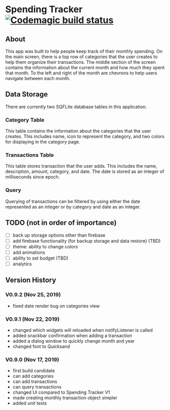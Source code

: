 # Spending Tracker [![Codemagic build status](https://api.codemagic.io/apps/5dcdb8f05b37710008f462ef/5dcdb8f05b37710008f462ee/status_badge.svg)](https://codemagic.io/apps/5dcdb8f05b37710008f462ef/5dcdb8f05b37710008f462ee/latest_build)

## About

This app was built to help people keep track of their monthly spending. On the main screen, there is a top row of categories that the user creates to help them organize their transactions. The middle section of the screen contains the information about the current month and how much they spent that month. To the left and right of the month are chevrons to help users navigate between each month.

## Data Storage

There are currently two SQFLite database tables in this application.

### Category Table

This table contains the information about the categories that the user creates. This includes name, icon to represent the category, and two colors for displaying in the category page.

### Transactions Table

This table stores transaction that the user adds. This includes the name, description, amount, category, and date. The date is stored as an integer of milliseconds since epoch.

### Query

Querying of transactions can be filtered by using either the date represented as an integer or by category and date as an integer.

## TODO (not in order of importance)

- [ ] back up storage options other than firebase
- [ ] add firebase functionality (for backup storage and data restore) (TBD)
- [ ] theme: ability to change colors
- [ ] add animations
- [ ] ability to set budget (TBD)
- [ ] analytics

## Version History

### V0.9.2 (Nov 25, 2019)

- fixed date render bug on categories view

### V0.9.1 (Nov 22, 2019)

- changed which widgets will reloaded when notifyListener is called
- added snackbar confirmation when adding a transaction
- added a dialog window to quickly change month and year
- changed font to Quicksand

### V0.9.0 (Nov 17, 2019)

- first build candidate
- can add categories
- can add transactions
- can query transactions
- changed UI compared to Spending Tracker V1
- made creating monthly transaction object simpler
- added unit tests
